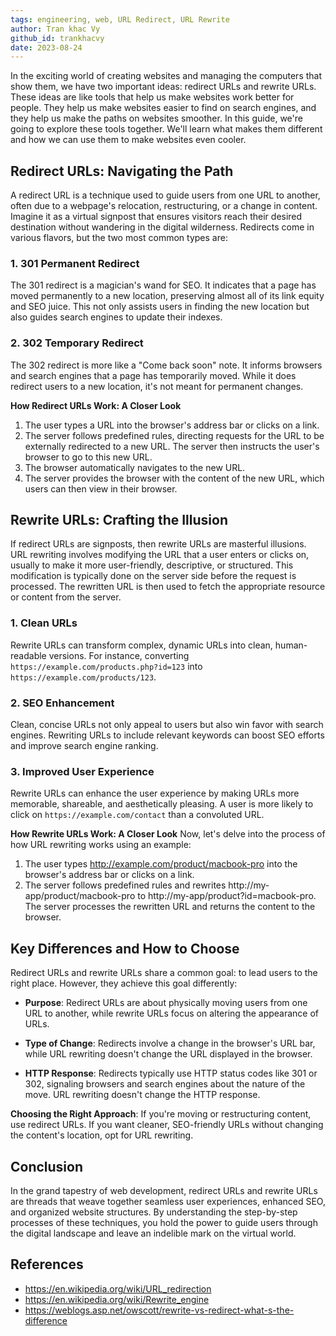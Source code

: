 ```yaml
---
tags: engineering, web, URL Redirect, URL Rewrite
author: Tran khac Vy
github_id: trankhacvy
date: 2023-08-24
---
```


In the exciting world of creating websites and managing the computers that show them, we have two important ideas: redirect URLs and rewrite URLs. These ideas are like tools that help us make websites work better for people. They help us make websites easier to find on search engines, and they help us make the paths on websites smoother. In this guide, we're going to explore these tools together. We'll learn what makes them different and how we can use them to make websites even cooler.

## Redirect URLs: Navigating the Path

A redirect URL is a technique used to guide users from one URL to another, often due to a webpage's relocation, restructuring, or a change in content. Imagine it as a virtual signpost that ensures visitors reach their desired destination without wandering in the digital wilderness. Redirects come in various flavors, but the two most common types are:

### 1. 301 Permanent Redirect
The 301 redirect is a magician's wand for SEO. It indicates that a page has moved permanently to a new location, preserving almost all of its link equity and SEO juice. This not only assists users in finding the new location but also guides search engines to update their indexes.

### 2. 302 Temporary Redirect
The 302 redirect is more like a "Come back soon" note. It informs browsers and search engines that a page has temporarily moved. While it does redirect users to a new location, it's not meant for permanent changes.

**How Redirect URLs Work: A Closer Look**
1. The user types a URL into the browser's address bar or clicks on a link.
2. The server follows predefined rules, directing requests for the URL to be externally redirected to a new URL. The server then instructs the user's browser to go to this new URL.
3. The browser automatically navigates to the new URL.
4. The server provides the browser with the content of the new URL, which users can then view in their browser.

## Rewrite URLs: Crafting the Illusion

If redirect URLs are signposts, then rewrite URLs are masterful illusions. URL rewriting involves modifying the URL that a user enters or clicks on, usually to make it more user-friendly, descriptive, or structured. This modification is typically done on the server side before the request is processed. The rewritten URL is then used to fetch the appropriate resource or content from the server.

### 1. Clean URLs
Rewrite URLs can transform complex, dynamic URLs into clean, human-readable versions. For instance, converting `https://example.com/products.php?id=123` into `https://example.com/products/123`.

### 2. SEO Enhancement
Clean, concise URLs not only appeal to users but also win favor with search engines. Rewriting URLs to include relevant keywords can boost SEO efforts and improve search engine ranking.

### 3. Improved User Experience
Rewrite URLs can enhance the user experience by making URLs more memorable, shareable, and aesthetically pleasing. A user is more likely to click on `https://example.com/contact` than a convoluted URL.

**How Rewrite URLs Work: A Closer Look**
Now, let's delve into the process of how URL rewriting works using an example:
1. The user types http://example.com/product/macbook-pro into the browser's address bar or clicks on a link.
2. The server follows predefined rules and rewrites http://my-app/product/macbook-pro to http://my-app/product?id=macbook-pro. The server processes the rewritten URL and returns the content to the browser.

## Key Differences and How to Choose

Redirect URLs and rewrite URLs share a common goal: to lead users to the right place. However, they achieve this goal differently:

- **Purpose**: Redirect URLs are about physically moving users from one URL to another, while rewrite URLs focus on altering the appearance of URLs.
  
- **Type of Change**: Redirects involve a change in the browser's URL bar, while URL rewriting doesn't change the URL displayed in the browser.

- **HTTP Response**: Redirects typically use HTTP status codes like 301 or 302, signaling browsers and search engines about the nature of the move. URL rewriting doesn't change the HTTP response.

**Choosing the Right Approach**: If you're moving or restructuring content, use redirect URLs. If you want cleaner, SEO-friendly URLs without changing the content's location, opt for URL rewriting.

## Conclusion
In the grand tapestry of web development, redirect URLs and rewrite URLs are threads that weave together seamless user experiences, enhanced SEO, and organized website structures. By understanding the step-by-step processes of these techniques, you hold the power to guide users through the digital landscape and leave an indelible mark on the virtual world.

## References
- https://en.wikipedia.org/wiki/URL_redirection
- https://en.wikipedia.org/wiki/Rewrite_engine
- https://weblogs.asp.net/owscott/rewrite-vs-redirect-what-s-the-difference